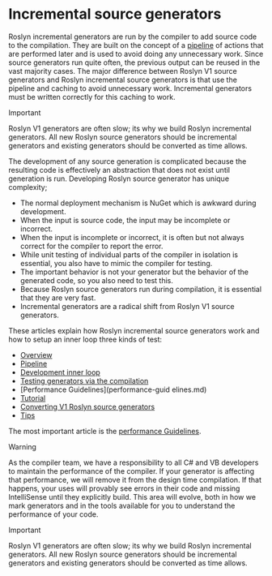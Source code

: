 # Incremental source generators

Roslyn incremental generators are run by the compiler to add source code to the compilation. They are built on the concept of a [pipeline](pipeline.md) of actions that are performed later and is used to avoid doing any unnecessary work. Since source generators run quite often, the previous output can be reused in the vast majority cases. The major difference between Roslyn V1 source generators and Roslyn incremental source generators is that use the pipeline and caching to avoid unnecessary work. Incremental generators must be written correctly for this caching to work.

> [!IMPORTANT]
> Roslyn V1 generators are often slow; its why we build Roslyn incremental generators. All new Roslyn source generators should be incremental generators and existing generators should be converted as time allows.

The development of any source generation is complicated because the resulting code is effectively an abstraction that does not exist until generation is run. Developing Roslyn source generator has unique complexity;

* The normal deployment mechanism is NuGet which is awkward during development.
* When the input is source code, the input may be incomplete or incorrect.
* When the input is incomplete or incorrect, it is often but not always correct for the compiler to report the error.
* While unit testing of individual parts of the compiler in isolation is essential, you also have to mimic the compiler for testing.
* The important behavior is not your generator but the behavior of the generated code, so you also need to test this.
* Because Roslyn source generators run during compilation, it is essential that they are very fast.
* Incremental generators are a radical shift from Roslyn V1 source generators.

These articles explain how Roslyn incremental source generators work and how to setup an inner loop three kinds of test:

* [Overview](overview.md)
* [Pipeline](pipeline.md)
* [Development inner loop](development.md)
* [Testing generators via the compilation](testing-generators-compilation.md)
* [Performance Guidelines](performance-guid elines.md)
* [Tutorial](tutorial.md)
* [Converting V1 Roslyn source generators](converting-v1-generators.md)
* [Tips](tips.md)

The most important article is the [performance Guidelines](performance-guidelines.md).

> [!WARNING]
> As the compiler team, we have a responsibility to all C# and VB developers to maintain the performance of the compiler. If your generator is affecting that performance, we will remove it from the design time compilation. If that happens, your uses will provably see errors in their code and missing IntelliSense until they explicitly build. This area will evolve, both in how we mark generators and in the tools available for you to understand the performance of your code.

> [!IMPORTANT]
> Roslyn V1 generators are often slow; its why we build Roslyn incremental generators. All new Roslyn source generators should be incremental generators and existing generators should be converted as time allows.

